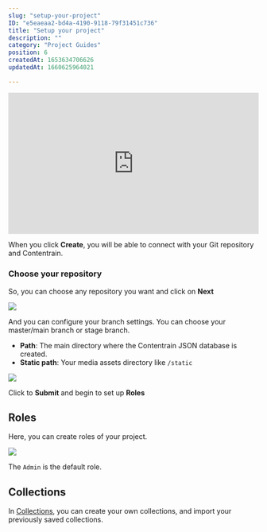 ```yaml
---
slug: "setup-your-project"
ID: "e5eaeaa2-bd4a-4190-9118-79f31451c736"
title: "Setup your project"
description: ""
category: "Project Guides"
position: 6
createdAt: 1653634706626
updatedAt: 1660625964021

---
```

<iframe style="aspect-ratio:16/9; width:100%;" src="https://www.youtube.com/embed/hdpRGzn1GMI" title="YouTube video player" frameborder="0" allow="accelerometer; autoplay; clipboard-write; encrypted-media; gyroscope; picture-in-picture" allowfullscreen></iframe>

When you click **Create**, you will be able to connect with your Git repository and Contentrain. 

### Choose your repository

So, you can choose any repository you want and click on **Next**

![](https://imagedelivery.net/yx26LyQGM_miwnGU8RnEaw/13b1e2c6-977e-4f41-b9a0-c5f071acdb00/public)

And you can configure your branch settings. You can choose your master/main branch or stage branch.

- **Path**: The main directory where the Contentrain JSON database is created.
- **Static path**: Your media assets directory like `/static`

![](https://imagedelivery.net/yx26LyQGM_miwnGU8RnEaw/ecd529a8-a28d-428d-1a40-2a521e2d5600/public)

Click to **Submit** and begin to set up **Roles**

## Roles

Here, you can create roles of your project.

![](https://imagedelivery.net/yx26LyQGM_miwnGU8RnEaw/9832040f-2fde-4c9f-3a00-d44fb94d2700/public)

The `Admin` is the default role.

## Collections
In [Collections](https://docs.contentrain.io/collections), you can create your own collections, and import your previously saved collections.
